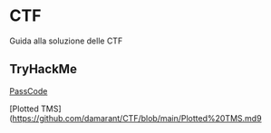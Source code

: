 # CTF
Guida alla soluzione delle CTF

## TryHackMe

[PassCode](https://github.com/damarant/CTF/blob/main/PassCode.md)

[Plotted TMS](https://github.com/damarant/CTF/blob/main/Plotted%20TMS.md9

